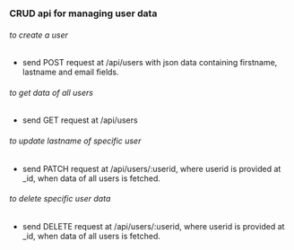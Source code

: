 ### CRUD api for managing user data

###### to create a user

- send POST request at /api/users with json data containing firstname, lastname and email fields.

###### to get data of all users

- send GET request at /api/users

###### to update lastname of specific user

- send PATCH request at /api/users/:userid, where userid is provided at \_id, when data of all users is fetched.

###### to delete specific user data

- send DELETE request at /api/users/:userid, where userid is provided at \_id, when data of all users is fetched.
